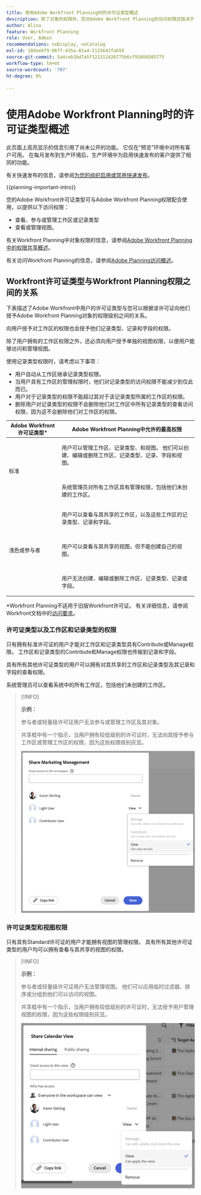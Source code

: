 ```yaml
---
title: 使用Adobe Workfront Planning时的许可证类型概述
description: 除了对象的权限外，您对Adobe Workfront Planning的访问权限还取决于您的许可证类型。 并非组织中的所有用户都具有相同的访问权限和权限来使用Adobe Workfront Planning。 本文介绍了用户对Adobe Workfront Planning的访问权限级别。
author: Alina
feature: Workfront Planning
role: User, Admin
recommendations: noDisplay, noCatalog
exl-id: 10dee6f9-06ff-435a-81a4-2125642fab59
source-git-commit: 5a4ceb3bd7a5f121312d26775b6cf91604585775
workflow-type: tm+mt
source-wordcount: '707'
ht-degree: 0%

---
```



# 使用Adobe Workfront Planning时的许可证类型概述

<span class="preview">此页面上高亮显示的信息引用了尚未公开的功能。 它仅在“预览”环境中对所有客户可用。 在每月发布到生产环境后，生产环境中为启用快速发布的客户提供了相同的功能。</span>

<span class="preview">有关快速发布的信息，请参阅[为您的组织启用或禁用快速发布](/help/quicksilver/administration-and-setup/set-up-workfront/configure-system-defaults/enable-fast-release-process.md)。</span>

{{planning-important-intro}}

您的Adobe Workfront许可证类型可与Adobe Workfront Planning权限配合使用，以提供以下访问权限：

* 查看、参与或管理工作区<span class="preview">或记录类型</span>
* 查看或管理视图。

有关Workfront Planning中对象权限的信息，请参阅[Adobe Workfront Planning中的权限共享概述](/help/quicksilver/planning/access/sharing-permissions-overview.md)。

有关访问Workfront Planning的信息，请参阅[Adobe Planning访问概述](/help/quicksilver/planning/access/access-overview.md)。

## Workfront许可证类型与Workfront Planning权限之间的关系

下表描述了Adobe Workfront中用户的许可证类型与您可以根据该许可证向他们授予Adobe Workfront Planning对象的权限级别之间的关系。

向用户授予对工作区的权限也会授予他们记录类型、记录和字段的权限。

除了用户拥有的工作区权限之外，还必须向用户授予单独的视图权限，以便用户能够访问和管理视图。

<div class="preview">

使用记录类型权限时，请考虑以下事项：

* 用户自动从工作区继承记录类型权限。
* 当用户具有工作区的管理权限时，他们对记录类型的访问权限不能减少到仅此而已。
* 用户对于记录类型的权限不能超过其对于该记录类型所属的工作区的权限。
* 删除用户对记录类型的权限不会删除他们对工作区中所有记录类型的查看访问权限，因为这不会删除他们对工作区的权限。

</div>


| Adobe Workfront许可证类型* | Adobe Workfront Planning中允许的最高权限 |
|------------------------------------------------|-------------------------------------------------------------------------------------------------------------------------------------------------------------------------------|
| 标准 | <p>用户可以管理工作区<span class="preview">、记录类型、</span>和视图。 他们可以创建、编辑或删除工作区、记录类型、记录、字段和视图。</p> <br> <p>系统管理员对所有工作区具有管理权限，包括他们未创建的工作区。</p> |
| 浅色或参与者 | <p>用户可以查看与其共享的工作区，以及这些工作区的记录类型、记录和字段。</p> <br> <p>用户可以查看与其共享的视图，但不能创建自己的视图。 </p><br> <p>用户无法创建、编辑或删除工作区、记录类型、记录或字段。</p> |

*Workfront Planning不适用于旧版Workfront许可证。
有关详细信息，请参阅Workfront文档中的[访问要求](/help/quicksilver/administration-and-setup/add-users/access-levels-and-object-permissions/access-level-requirements-in-documentation.md)。


### 许可证类型以及工作区和记录类型的权限

只有拥有标准许可证的用户才能对工作区<span class="preview">和记录类型</span>具有Contribute或Manage权限。 工作区<span class="preview">和记录类型</span>的Contribute和Manage权限也传输到记录和字段。

具有所有其他许可证类型的用户可以拥有对其共享的工作区<span class="preview">和记录类型</span>及其记录和字段的查看权限。

系统管理员可以查看系统中的所有工作区，包括他们未创建的工作区。

>[!INFO]
>
>**示例：**
>
>参与者或轻量级许可证用户无法参与或管理工作区及其对象。
>
>共享框中有一个指示，当用户拥有较低级别的许可证时，无法向其授予参与工作区或管理工作区的权限，因为这些权限级别灰显。
>
>![参与者用户在工作区中的权限灰显](assets/permissions-grayed-out-for-contributor-user-on-workspace.png)


### 许可证类型和视图权限

只有具有Standard许可证的用户才能拥有视图的管理权限。 具有所有其他许可证类型的用户均可以拥有查看与其共享的视图的权限。

>[!INFO]
>
>**示例：**
>
>参与者或轻量级许可证用户无法管理视图。 他们可以应用临时过滤器、排序或分组到他们可以访问的视图。
>
>共享框中有一个指示，当用户拥有较低级别的许可证时，无法授予用户管理视图的权限，因为这些权限级别灰显。
>
>![权限在视图共享上对于轻量级用户呈灰显状态](assets/permissions-grayed-out-for-light-user.png)
